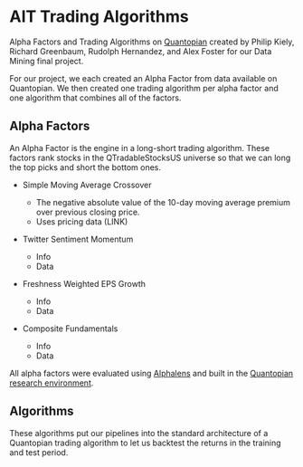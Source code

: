 # AIT Trading Algorithms

Alpha Factors and Trading Algorithms on [Quantopian](https://www.quantopian.com/) created by Philip Kiely, Richard Greenbaum, Rudolph Hernandez, and Alex Foster for our Data Mining final project.

For our project, we each created an Alpha Factor from data available on Quantopian. We then created one trading algorithm per alpha factor and one algorithm that combines all of the factors.

## Alpha Factors

An Alpha Factor is the engine in a long-short trading algorithm. These factors rank stocks in the QTradableStocksUS universe so that we can long the top picks and short the bottom ones.

- Simple Moving Average Crossover

  - The negative absolute value of the 10-day moving average premium over previous closing price.
  - Uses pricing data (LINK)

- Twitter Sentiment Momentum

  - Info
  - Data

- Freshness Weighted EPS Growth

  - Info
  - Data

- Composite Fundamentals

  - Info
  - Data

All alpha factors were evaluated using [Alphalens](https://www.quantopian.com/posts/alphalens-a-new-tool-for-analyzing-alpha-factors) and built in the [Quantopian research environment](https://www.quantopian.com/research).

## Algorithms

These algorithms put our pipelines into the standard architecture of a Quantopian trading algorithm to let us backtest the returns in the training and test period.
